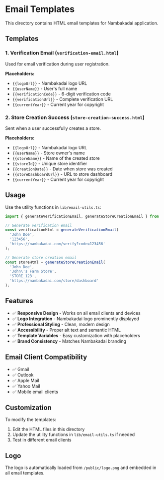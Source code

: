 # Email Templates

This directory contains HTML email templates for Nambakadai application.

## Templates

### 1. Verification Email (`verification-email.html`)
Used for email verification during user registration.

**Placeholders:**
- `{{logoUrl}}` - Nambakadai logo URL
- `{{userName}}` - User's full name
- `{{verificationCode}}` - 6-digit verification code
- `{{verificationUrl}}` - Complete verification URL
- `{{currentYear}}` - Current year for copyright

### 2. Store Creation Success (`store-creation-success.html`)
Sent when a user successfully creates a store.

**Placeholders:**
- `{{logoUrl}}` - Nambakadai logo URL
- `{{userName}}` - Store owner's name
- `{{storeName}}` - Name of the created store
- `{{storeId}}` - Unique store identifier
- `{{creationDate}}` - Date when store was created
- `{{storeDashboardUrl}}` - URL to store dashboard
- `{{currentYear}}` - Current year for copyright

## Usage

Use the utility functions in `lib/email-utils.ts`:

```typescript
import { generateVerificationEmail, generateStoreCreationEmail } from '@/lib/email-utils';

// Generate verification email
const verificationHtml = generateVerificationEmail(
  'John Doe',
  '123456',
  'https://nambakadai.com/verify?code=123456'
);

// Generate store creation email
const storeHtml = generateStoreCreationEmail(
  'John Doe',
  'John\'s Farm Store',
  'STORE_123',
  'https://nambakadai.com/store/dashboard'
);
```

## Features

- ✅ **Responsive Design** - Works on all email clients and devices
- ✅ **Logo Integration** - Nambakadai logo prominently displayed
- ✅ **Professional Styling** - Clean, modern design
- ✅ **Accessibility** - Proper alt text and semantic HTML
- ✅ **Template Variables** - Easy customization with placeholders
- ✅ **Brand Consistency** - Matches Nambakadai branding

## Email Client Compatibility

- ✅ Gmail
- ✅ Outlook
- ✅ Apple Mail
- ✅ Yahoo Mail
- ✅ Mobile email clients

## Customization

To modify the templates:
1. Edit the HTML files in this directory
2. Update the utility functions in `lib/email-utils.ts` if needed
3. Test in different email clients

## Logo

The logo is automatically loaded from `/public/logo.png` and embedded in all email templates.
